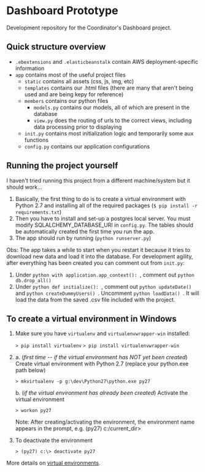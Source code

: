 # Dashboard Prototype
Development repository for the Coordinator's Dashboard project.

## Quick structure overview
* `.ebextensions` and `.elasticbeanstalk` contain AWS deployment-specific information
* `app` contains most of the useful project files
  * `static` contains all assets (css, js, img, etc)
  * `templates` contains our .html files (there are many that aren't being used and are being kepy for reference)
  * `members` contains our python files
    * `models.py` contains our models, all of which are present in the database
    * `view.py` does the routing of urls to the correct views, including data processing prior to displaying
  * `init.py` contains most initialization logic and temporarily some aux functions
  * `config.py` contains our application configurations

## Running the project yourself
I haven't tried running this project from a different machine/system but it should work...

1. Basically, the first thing to do is to create a virtual environment with Python 2.7 and installing all of the required packages (`$ pip install -r requirements.txt`)
2. Then you have to install and set-up a postgres local server. You must modify SQLALCHEMY_DATABASE_URI in `config.py`. The tables should be automatically created the first time you run the app.
3. The app should run by running (`python runserver.py`)

Obs: The app takes a while to start when you restart it because it tries to download new data and load it into the database.
For development agility, after everything has been created you can comment out from `init.py`:

1. Under ```python with application.app_context(): ```, comment out ```python db.drop_all() ```
2. Under ```python def initialize(): ```, comment out ```python updateDate() ``` and ```python createDummyUsers() ```. Uncomment ```python loadData() ```. It will load the data from the saved .csv file included with the project.

## To create a virtual environment in Windows
1. Make sure you have `virtualenv` and `virtualenvwrapper-win` installed:

    `> pip install virtualenv`
    `> pip install virtualenvwrapper-win`

2. 
    a. (_first time -- if the virtual environment has NOT yet been created_) Create virtual environment with Python 2.7 (replace your python.exe path below)

    `> mkvirtualenv -p g:\dev\Python27\python.exe py27`

    b. (_if the virtual environment has already been created_) Activate the virtual environment

    `> workon py27`

    Note: After creating/activating the environment, the environment name appears in the prompt, e.g. (py27) c:/current_dir>

3. To deactivate the environment

    `> (py27) c:\> deactivate py27`

More details on [virtual environments](http://python-guide-pt-br.readthedocs.io/en/latest/dev/virtualenvs/).